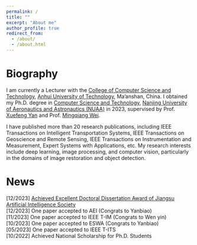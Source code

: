 ```yaml
---
permalink: /
title: ""
excerpt: "About me"
author_profile: true
redirect_from: 
  - /about/
  - /about.html
---
```


Biography
======
I am currently a Lecturer with the <a href="https://cs.ahut.edu.cn/"> College of Computer Science and Technology</a>, <a href="https://www.ahut.edu.cn/">Anhui University of Technology</a>, Ma’anshan, China. I obtained my Ph.D. degree in <a href="http://cs.nuaa.edu.cn/">Computer Science and Technology</a>, 
	<a href="https://www.nuaa.edu.cn/">Nanjing University of Aeronautics and Astronautics (NUAA)</a> in 2023, supervised by Prof. <a href="http://faculty.nuaa.edu.cn/yxf/zh_CN/index.htm" target="_blank">
	Xuefeng Yan</a> and Prof. <a href="https://mingqiangwei.github.io/" target="_blank"> Mingqiang Wei</a>.
 
I have published more than 20 research publications, including IEEE Transactions on Intelligent Transportation Systems, IEEE Transactions on Geoscience and Remote Sensing, IEEE Transactions on Instrumentation and Measurement, Expert Systems with Applications, etc. My research interests include deep learning, image processing, and computer vision, particularly in the domains of image restoration and object detection.



News 
====== 
[12/2023] <a href="http://www.jsai.org.cn/ainews/notice/4265.html">Achieved Excellent Doctoral Dissertation Award of Jiangsu Artificial Intelligence Society</a> <br>
[12/2023] One paper accepted to  AEI (Congrats to Yanbiao) <br>
[11/2023] One paper accepted to IEEE T-IM (Congrats to Wen yin) <br>
[10/2023] One paper accepted to  ESWA (Congrats to Yanbiao) <br>
[05/2023] One paper accepted to  IEEE T-ITS <br>
[10/2022] Achieved National Scholarship for Ph.D. Students <br>


